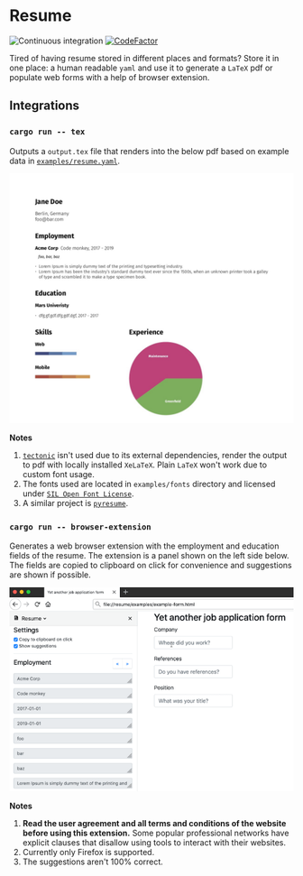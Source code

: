 # Resume

![Continuous integration](https://github.com/dlalic/resume/workflows/Continuous%20integration/badge.svg)
[![CodeFactor](https://www.codefactor.io/repository/github/dlalic/resume/badge)](https://www.codefactor.io/repository/github/dlalic/resume)

Tired of having resume stored in different places and formats? Store it in one place: a human readable `yaml` and use it to generate a `LaTeX` pdf or populate web forms with a help of browser extension. 


## Integrations

### `cargo run -- tex`

Outputs a `output.tex` file that renders into the below pdf based on example data in [`examples/resume.yaml`](examples/resume.yaml).

![resume](examples/resume.jpg)

**Notes**

1. [`tectonic`](https://github.com/tectonic-typesetting/tectonic/) isn't used due to its external dependencies, render the output to pdf with locally installed `XeLaTeX`. Plain `LaTeX` won't work due to custom font usage.
1. The fonts used are located in `examples/fonts` directory and licensed under [`SIL Open Font License`](examples/fonts/SIL%20Open%20Font%20License.txt).
1. A similar project is [`pyresume`](https://github.com/waynr/pyresume).

### `cargo run -- browser-extension`

Generates a web browser extension with the employment and education fields of the resume. The extension is a panel shown on the left side below. The fields are copied to clipboard on click for convenience and suggestions are shown if possible.

![resume](examples/browser-extension.gif)

**Notes**

1. **Read the user agreement and all terms and conditions of the website before using this extension.** Some popular professional networks have explicit clauses that disallow using tools to interact with their websites.
1. Currently only Firefox is supported. 
1. The suggestions aren't 100% correct.
